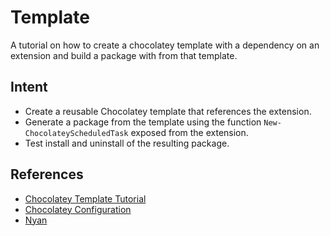 # Template

A tutorial on how to create a chocolatey template with a dependency on an extension and build a package with from that template.

## Intent
- Create a reusable Chocolatey template that references the extension.
- Generate a package from the template using the function `New-ChocolateyScheduledTask` exposed from the extension.
- Test install and uninstall of the resulting package.

## References
- [Chocolatey Template Tutorial](https://docs.chocolatey.org/en-us/guides/create/create-template/)
- [Chocolatey Configuration](https://docs.chocolatey.org/en-us/configuration/#general)
- [Nyan](https://github.com/michaelgov-ctrl/nyan)
